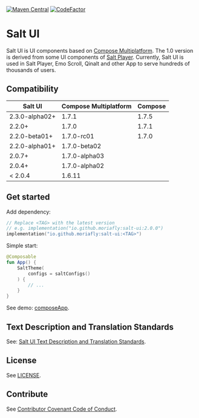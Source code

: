 [![Maven Central](https://img.shields.io/maven-central/v/io.github.moriafly/salt-ui)](https://search.maven.org/search?q=g:io.github.moriafly) [![CodeFactor](https://www.codefactor.io/repository/github/moriafly/saltui/badge/main)](https://www.codefactor.io/repository/github/moriafly/saltui/overview/main)

# Salt UI

Salt UI is UI components based on [Compose Multiplatform](https://github.com/JetBrains/compose-multiplatform). The 1.0 version is derived from some UI components of [Salt Player](https://github.com/Moriafly/SaltPlayerSource). Currently, Salt UI is used in Salt Player, Emo Scroll, Qinalt and other App to serve hundreds of thousands of users.

## Compatibility

| Salt UI        | Compose Multiplatform | Compose |
|----------------|-----------------------|---------|
| 2.3.0-alpha02+ | 1.7.1                 | 1.7.5   |
| 2.2.0+         | 1.7.0                 | 1.7.1   |
| 2.2.0-beta01+  | 1.7.0-rc01            | 1.7.0   |
| 2.2.0-alpha01+ | 1.7.0-beta02          |         |
| 2.0.7+         | 1.7.0-alpha03         |         |
| 2.0.4+         | 1.7.0-alpha02         |         |
| < 2.0.4        | 1.6.11                |         |

## Get started

Add dependency:

```kotlin
// Replace <TAG> with the latest version
// e.g. implementation("io.github.moriafly:salt-ui:2.0.0")
implementation("io.github.moriafly:salt-ui:<TAG>")
```

Simple start:

```kotlin
@Composable
fun App() {
    SaltTheme(
        configs = saltConfigs()
    ) {
        // ...
    }
}
```

See demo: [composeApp](https://github.com/Moriafly/SaltUI/tree/main/composeApp).

## Text Description and Translation Standards

See: [Salt UI Text Description and Translation Standards](https://moriafly.com/standards/tdts).

## License

See [LICENSE](LICENSE).

## Contribute

See [Contributor Covenant Code of Conduct](CODE_OF_CONDUCT.md).
